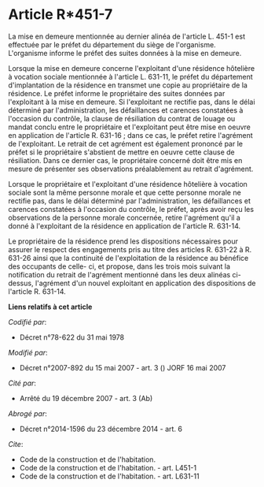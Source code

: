 # Article R*451-7

La mise en demeure mentionnée au dernier alinéa de l'article L. 451-1 est effectuée par le préfet du département du siège de
l'organisme. L'organisme informe le préfet des suites données à la mise en demeure.

Lorsque la mise en demeure concerne l'exploitant d'une résidence hôtelière à vocation sociale mentionnée à l'article L.
631-11, le préfet du département d'implantation de la résidence en transmet une copie au propriétaire de la résidence. Le
préfet informe le propriétaire des suites données par l'exploitant à la mise en demeure. Si l'exploitant ne rectifie pas,
dans le délai déterminé par l'administration, les défaillances et carences constatées à l'occasion du contrôle, la clause de
résiliation du contrat de louage ou mandat conclu entre le propriétaire et l'exploitant peut être mise en oeuvre en
application de l'article R. 631-16 ; dans ce cas, le préfet retire l'agrément de l'exploitant. Le retrait de cet agrément est
également prononcé par le préfet si le propriétaire s'abstient de mettre en oeuvre cette clause de résiliation. Dans ce
dernier cas, le propriétaire concerné doit être mis en mesure de présenter ses observations préalablement au retrait
d'agrément.

Lorsque le propriétaire et l'exploitant d'une résidence hôtelière à vocation sociale sont la même personne morale et que
cette personne morale ne rectifie pas, dans le délai déterminé par l'administration, les défaillances et carences constatées
à l'occasion du contrôle, le préfet, après avoir reçu les observations de la personne morale concernée, retire l'agrément
qu'il a donné à l'exploitant de la résidence en application de l'article R. 631-14.

Le propriétaire de la résidence prend les dispositions nécessaires pour assurer le respect des engagements pris au titre des
articles R. 631-22 à R. 631-26 ainsi que la continuité de l'exploitation de la résidence au bénéfice des occupants de celle-
ci, et propose, dans les trois mois suivant la notification du retrait de l'agrément mentionné dans les deux alinéas ci-
dessus, l'agrément d'un nouvel exploitant en application des dispositions de l'article R. 631-14.

**Liens relatifs à cet article**

_Codifié par_:

  - Décret n°78-622 du 31 mai 1978

_Modifié par_:

  - Décret n°2007-892 du 15 mai 2007 - art. 3 () JORF 16 mai 2007

_Cité par_:

  - Arrêté du 19 décembre 2007 - art. 3 (Ab)

_Abrogé par_:

  - Décret n°2014-1596 du 23 décembre 2014 - art. 6

_Cite_:

  - Code de la construction et de l'habitation.
  - Code de la construction et de l'habitation. - art. L451-1
  - Code de la construction et de l'habitation. - art. L631-11

